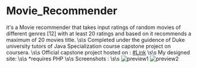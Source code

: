 # Movie_Recommender
it's a Movie recommender that takes input ratings of random movies of different genres [12] with at least 20 ratings and based on it recommends a maximum of 20 movies title. \s\s
Completed under the guidence of Duke university tutors of Java Specialization course capstone project on coursera. \s\s
Official capstone project hosted on : [#Link](https://www.dukelearntoprogram.com//capstone/recommender.php?id=w5Zie9VfIyB2xz) \s\s
My designed site: \s\s
*requires PHP \s\s
Screenshots : \s\s
![preview1]("/images/screenshot_1.jpg")
![preview2]("/images/screenshot_2.jpg")
